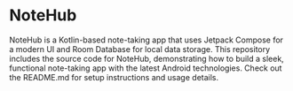 # NoteHub
NoteHub is a Kotlin-based note-taking app that uses Jetpack Compose for a modern UI and Room Database for local data storage. This repository includes the source code for NoteHub, demonstrating how to build a sleek, functional note-taking app with the latest Android technologies.  Check out the README.md for setup instructions and usage details.
